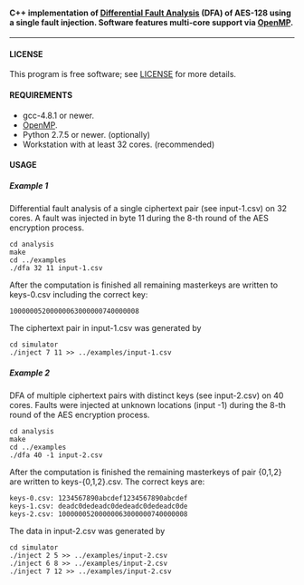 
#### C++ implementation of [Differential Fault Analysis][1] (DFA) of AES-128 using a single fault injection. Software features multi-core support via [OpenMP][2].
---

#### LICENSE
This program is free software; see [LICENSE][3] for more details.

#### REQUIREMENTS
* gcc-4.8.1 or newer.
* [OpenMP][2].
* Python 2.7.5 or newer. (optionally)
* Workstation with at least 32 cores. (recommended)

#### USAGE
##### Example 1
Differential fault analysis of a single ciphertext pair (see input-1.csv) on 32
cores. A fault was injected in byte 11 during the 8-th round of the AES
encryption process.

    cd analysis
    make
    cd ../examples
    ./dfa 32 11 input-1.csv

After the computation is finished all remaining masterkeys are written to
keys-0.csv including the correct key:

    10000005200000063000000740000008

The ciphertext pair in input-1.csv was generated by

    cd simulator
    ./inject 7 11 >> ../examples/input-1.csv

##### Example 2
DFA of multiple ciphertext pairs with distinct keys (see input-2.csv) on 40
cores. Faults were injected at unknown locations (input -1) during the 8-th
round of the AES encryption process.

    cd analysis
    make
    cd ../examples
    ./dfa 40 -1 input-2.csv

After the computation is finished the remaining masterkeys of pair {0,1,2}
are written to keys-{0,1,2}.csv. The correct keys are:

    keys-0.csv: 1234567890abcdef1234567890abcdef
    keys-1.csv: deadc0dedeadc0dedeadc0dedeadc0de
    keys-2.csv: 10000005200000063000000740000008

The data in input-2.csv was generated by

    cd simulator
    ./inject 2 5 >> ../examples/input-2.csv
    ./inject 6 8 >> ../examples/input-2.csv
    ./inject 7 12 >> ../examples/input-2.csv


[1]: http://eprint.iacr.org/2009/575
[2]: http://openmp.org/
[3]: https://github.com/Daeinar/dfa-aes/blob/master/LICENSE
